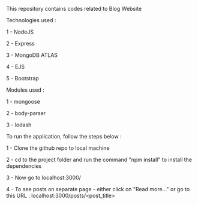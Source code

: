 This repository contains codes related to Blog Website

Technologies used :

  1 - NodeJS

  2 - Express

  3 - MongoDB ATLAS

  4 - EJS

  5 - Bootstrap



Modules used :

  1 - mongoose

  2 - body-parser

  3 - lodash



To run the application, follow the steps below :

  1 - Clone the github repo to local machine

  2 - cd to the project folder and run the command "npm install" to install the dependencies

  3 - Now go to localhost:3000/

  4 - To see posts on separate page - either click on "Read more..." or go to this URL : localhost:3000/posts/<post_title>

